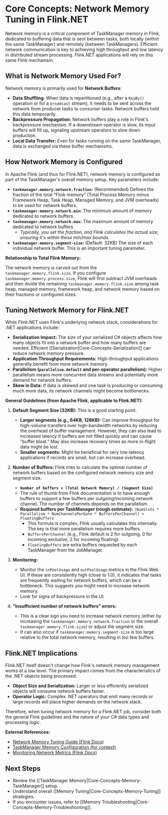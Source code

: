 # Core Concepts: Network Memory Tuning in Flink.NET

Network memory is a critical component of TaskManager memory in Flink, dedicated to buffering data that is sent between tasks, both locally (within the same TaskManager) and remotely (between TaskManagers). Efficient network communication is key to achieving high throughput and low latency in distributed stream processing. Flink.NET applications will rely on this same Flink mechanism.

## What is Network Memory Used For?

Network memory is primarily used for **Network Buffers**:

*   **Data Shuffling:** When data is repartitioned (e.g., after a `KeyBy()` operation or for a `broadcast` stream), it needs to be sent across the network from producer tasks to consumer tasks. Network buffers hold this data temporarily.
*   **Backpressure Propagation:** Network buffers play a role in Flink's backpressure mechanism. If a downstream operator is slow, its input buffers will fill up, signaling upstream operators to slow down production.
*   **Local Data Transfer:** Even for tasks running on the same TaskManager, data is exchanged via these buffer mechanisms.

## How Network Memory is Configured

In Apache Flink (and thus for Flink.NET), network memory is configured as part of the TaskManager's overall memory setup. Key parameters include:

*   **`taskmanager.memory.network.fraction`:** (Recommended) Defines the fraction of the total "Flink memory" (Total Process Memory minus Framework Heap, Task Heap, Managed Memory, and JVM overheads) to be used for network buffers.
*   **`taskmanager.memory.network.min`:** The minimum amount of memory dedicated to network buffers.
*   **`taskmanager.memory.network.max`:** The maximum amount of memory dedicated to network buffers.
    *   *Typically, you set the fraction, and Flink calculates the actual size, ensuring it's within these min/max bounds.*
*   **`taskmanager.memory.segment-size`:** (Default: 32KB) The size of each individual network buffer. This is an important tuning parameter.

**Relationship to Total Flink Memory:**

The network memory is carved out from the `taskmanager.memory.flink.size`. If you configure `taskmanager.memory.process.size`, Flink will first subtract JVM overheads and then divide the remaining `taskmanager.memory.flink.size` among task heap, managed memory, framework heap, and network memory based on their fractions or configured sizes.

## Tuning Network Memory for Flink.NET

While Flink.NET uses Flink's underlying network stack, considerations for .NET applications include:

*   **Serialization Impact:** The size of your serialized C# objects affects how many objects fit into a network buffer and how many buffers are needed. Efficient [[Serialization|Core-Concepts-Serialization]] can reduce network memory pressure.
*   **Application Throughput Requirements:** High-throughput applications generally benefit from more network memory.
*   **Parallelism (`parallelism.default` and per-operator parallelism):** Higher parallelism means more concurrent data streams and potentially more demand for network buffers.
*   **Skew in Data:** If data is skewed and one task is producing or consuming much more data, its network channels might become bottlenecks.

**General Guidelines (from Apache Flink, applicable to Flink.NET):**

1.  **Default Segment Size (32KB):** This is a good starting point.
    *   **Larger segments (e.g., 64KB, 128KB):** Can improve throughput for high-volume transfers over high-bandwidth networks by reducing the overhead of buffer management. However, they can also lead to increased latency if buffers are not filled quickly and can cause "buffer bloat." May also increase recovery times as more in-flight data might be lost.
    *   **Smaller segments:** Might be beneficial for very low-latency applications if records are small, but can increase overhead.

2.  **Number of Buffers:** Flink tries to calculate the optimal number of network buffers based on the configured network memory size and segment size.
    *   **`Number of buffers = (Total Network Memory) / (Segment Size)`**
    *   The rule of thumb from Flink documentation is to have enough buffers to support a few buffers per outgoing/incoming network channel. The number of channels depends on the parallelism.
    *   **Required buffers per TaskManager (rough estimate):** `(NumSlots * Parallelism * NumChannelsPerGate * BuffersPerChannel) + FloatingBuffers`
        *   This formula is complex; Flink usually calculates this internally. The key is that more parallelism requires more buffers.
        *   `BuffersPerChannel` (e.g., Flink default is 2 for outgoing, 0 for incoming exclusive, 2 for incoming floating).
        *   `FloatingBuffers` are extra buffers requested by each TaskManager from the JobManager.

3.  **Monitoring:**
    *   Monitor the `inPoolUsage` and `outPoolUsage` metrics in the Flink Web UI. If these are consistently high (close to 1.0), it indicates that tasks are frequently waiting for network buffers, which can be a bottleneck. This suggests you might need to increase network memory.
    *   Look for signs of backpressure in the UI.

4.  **"Insufficient number of network buffers" errors:**
    *   This is a clear sign you need to increase network memory (either by increasing the `taskmanager.memory.network.fraction` or the overall `taskmanager.memory.flink.size`) or adjust the segment size.
    *   It can also occur if `taskmanager.memory.segment-size` is too large relative to the total network memory, resulting in too few buffers.

## Flink.NET Implications

Flink.NET itself doesn't change how Flink's network memory management works at a low level. The primary impact comes from the characteristics of the .NET objects being processed:

*   **Object Size and Serialization:** Larger or less efficiently serialized objects will consume network buffers faster.
*   **Operator Logic:** Complex .NET operators that emit many records or large records will place higher demands on the network stack.

Therefore, when tuning network memory for a Flink.NET job, consider both the general Flink guidelines and the nature of your C# data types and processing logic.

**External References:**

*   [Network Memory Tuning Guide (Flink Docs)](https://nightlies.apache.org/flink/flink-docs-stable/docs/deployment/memory/network_mem_tuning/)
*   [TaskManager Memory Configuration (for context)](https://nightlies.apache.org/flink/flink-docs-stable/docs/deployment/memory/mem_setup_tm/)
*   [Monitoring Network Metrics (Flink Docs)](https://nightlies.apache.org/flink/flink-docs-stable/docs/ops/monitoring/metrics/#network)

## Next Steps

*   Review the [[TaskManager Memory|Core-Concepts-Memory-TaskManager]] setup.
*   Understand overall [[Memory Tuning|Core-Concepts-Memory-Tuning]] strategies.
*   If you encounter issues, refer to [[Memory Troubleshooting|Core-Concepts-Memory-Troubleshooting]].
